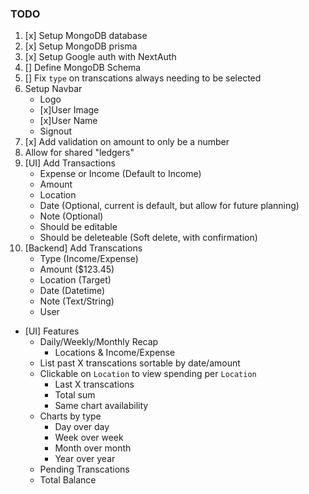 ### TODO

1. [x] Setup MongoDB database
1. [x] Setup MongoDB prisma
1. [x] Setup Google auth with NextAuth
1. [] Define MongoDB Schema
1. [] Fix `type` on transcations always needing to be selected
1. Setup Navbar
    - Logo
    - [x]User Image
    - [x]User Name
    - Signout
1. [x] Add validation on amount to only be a number
1. Allow for shared "ledgers"
1. [UI] Add Transactions
    - Expense or Income (Default to Income)
    - Amount
    - Location
    - Date (Optional, current is default, but allow for future planning)
    - Note (Optional)
    - Should be editable
    - Should be deleteable (Soft delete, with confirmation)
1. [Backend] Add Transcations
    - Type (Income/Expense)
    - Amount ($123.45)
    - Location (Target)
    - Date (Datetime)
    - Note (Text/String)
    - User
- [UI] Features
    - Daily/Weekly/Monthly Recap
      - Locations & Income/Expense
    - List past X transcations sortable by date/amount
    - Clickable on `Location` to view spending per `Location`
        - Last X transcations
        - Total sum
        - Same chart availability
    - Charts by type
      - Day over day
      - Week over week
      - Month over month
      - Year over year
    - Pending Transcations
    - Total Balance